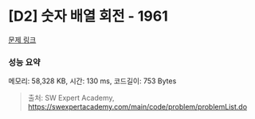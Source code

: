 # [D2] 숫자 배열 회전 - 1961 

[문제 링크](https://swexpertacademy.com/main/code/problem/problemDetail.do?contestProbId=AV5Pq-OKAVYDFAUq) 

### 성능 요약

메모리: 58,328 KB, 시간: 130 ms, 코드길이: 753 Bytes



> 출처: SW Expert Academy, https://swexpertacademy.com/main/code/problem/problemList.do